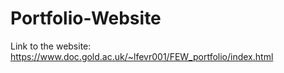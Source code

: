 # Portfolio-Website

Link to the website: https://www.doc.gold.ac.uk/~lfevr001/FEW_portfolio/index.html 
